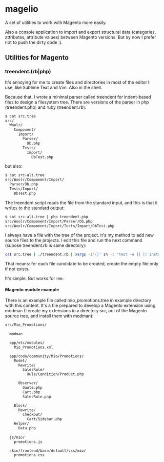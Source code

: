 # magelio

A set of utilities to work with Magento more easily.

Also a console application to import and export structural data (categories, attributes, attribute values) between Magento versions. But by now I prefer not to push the dirty code :).

## Utilities for Magento

### treendent.(rb|php)

It's annoying for me to create files and directories in most of the editor I 
use, like Sublime Text and Vim. Also in the shell.

Because that, I wrote a minimal parser called treendent for indent-based files 
to design a filesystem tree. There are versions of the parser in php (treendent.php) 
and ruby (treendent.rb).

```bash
$ cat src.tree
src/
  Woolr/
    Component/
      Import/
        Parser/
          Db.php
        Tests/
          Import/
            DbTest.php
```

but also:

```bash
$ cat src-alt.tree
src/Woolr/Component/Import/
  Parser/Db.php
  Tests/Import/
    DbTest.php
```    


The treendent script reads the file from the standard input, and this is that 
it writes to the standard output:

```bash
$ cat src-alt.tree | php treendent.php
src/Woolr/Component/Import/Parser/Db.php
src/Woolr/Component/Import/Tests/Import/DbTest.php
```

I always have a file with the tree of the project. It's my method to add new 
source files to the projects. I edit this file and run the next command 
(supose treendent.rb is same directory):

```bash
cat src.tree | ./treendent.rb | xargs -I'{}' sh -c 'test -e {} || install -D /dev/null {}'
```

That means: for each file candidate to be created, create the empty file only 
if not exists.

It's simple. But works for me.

#### Magento module example

There is an example file called mio_promotions.tree in example directory with this content. It's a file prepared to develop a Magento extension using modman (I create my extensions in a directory src, out of the Magento source tree, and install them with modman):

```bash
src/Mio_Promotions/
  
  modman

  app/etc/modules/
    Mio_Promotions.xml

  app/code/community/Mio/Promotions/
    Model/
      Rewrite/
        SalesRule/
          Rule/Condition/Product.php

      Observer/
        Quote.php
        Cart.php
        SalesRule.php

    Block/
      Rewrite/
        Checkout/
          Cart/Sidebar.php
    Helper/
      Data.php
      
  js/mio/
    promotions.js

  skin/frontend/base/default/css/mio/
    promotions.css
```


